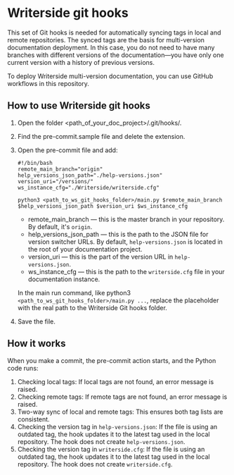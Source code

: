 # Writerside git hooks

This set of Git hooks is needed for automatically syncing tags in local and remote repositories. The synced tags are the basis for multi-version documentation deployment. In this case, you do not need to have many branches with different versions of the documentation—you have only one current version with a history of previous versions.

To deploy Writerside multi-version documentation, you can use GitHub workflows in this repository.

## How to use Writerside git hooks

1. Open the folder <path_of_your_doc_project>/.git/hooks/.
2. Find the pre-commit.sample file and delete the extension.
3. Open the pre-commit file and add:

    ```
    #!/bin/bash
    remote_main_branch="origin"
    help_versions_json_path="./help-versions.json"
    version_uri="/versions/"
    ws_instance_cfg="./Writerside/writerside.cfg"

    python3 <path_to_ws_git_hooks_folder>/main.py $remote_main_branch $help_versions_json_path $version_uri $ws_instance_cfg
    ```

    - remote_main_branch — this is the master branch in your repository. By default, it's `origin`.
    - help_versions_json_path — this is the path to the JSON file for version switcher URLs. By default, `help-versions.json` is located in the root of your documentation project.
    - version_uri — this is the part of the version URL in `help-versions.json`.
    - ws_instance_cfg — this is the path to the `writerside.cfg` file in your documentation instance.

    In the main run command, like python3 `<path_to_ws_git_hooks_folder>/main.py ...`, replace the placeholder with the real path to the Writerside Git hooks folder.

4. Save the file.

## How it works

When you make a commit, the pre-commit action starts, and the Python code runs:

1. Checking local tags: If local tags are not found, an error message is raised.
2. Checking remote tags: If remote tags are not found, an error message is raised.
3. Two-way sync of local and remote tags: This ensures both tag lists are consistent.
4. Checking the version tag in `help-versions.json`: If the file is using an outdated tag, the hook updates it to the latest tag used in the local repository. The hook does not create `help-versions.json`.
5. Checking the version tag in `writerside.cfg`: If the file is using an outdated tag, the hook updates it to the latest tag used in the local repository. The hook does not create `writerside.cfg`.